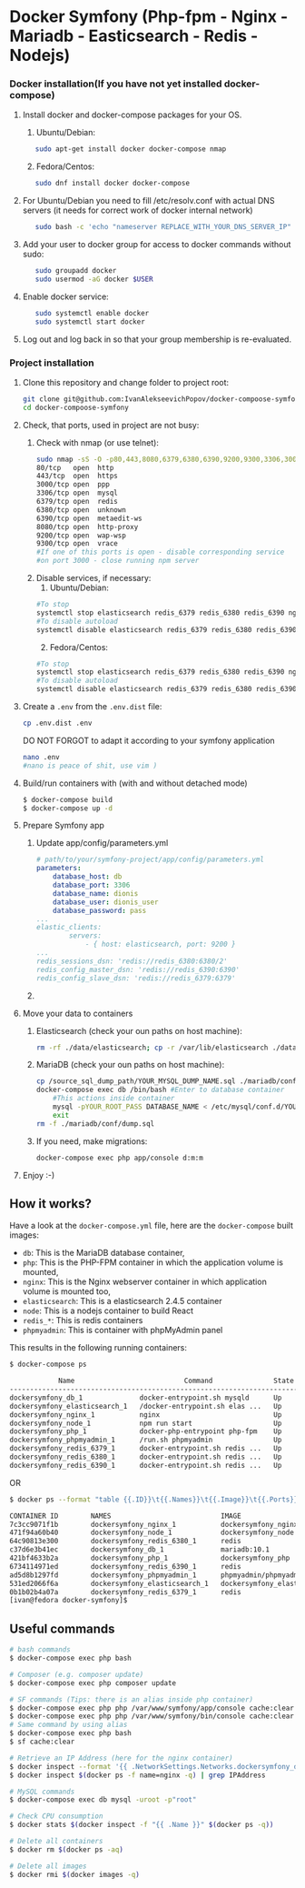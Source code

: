# Docker Symfony (Php-fpm - Nginx - Mariadb - Easticsearch - Redis - Nodejs)

### Docker installation(If you have not yet installed docker-compose)
1. Install docker and docker-compose packages for your OS.
    1. Ubuntu/Debian:

    ```bash
       sudo apt-get install docker docker-compose nmap
    ```
    2. Fedora/Centos:

    ```bash
       sudo dnf install docker docker-compose
    ```

2. For Ubuntu/Debian you need to fill /etc/resolv.conf with actual DNS servers
(it needs for correct work of docker internal network)

    ```bash
       sudo bash -c 'echo "nameserver REPLACE_WITH_YOUR_DNS_SERVER_IP" >> /etc/resolv.conf'
    ```
    
3. Add your user to docker group for access to docker commands without sudo:

    ```bash
       sudo groupadd docker
       sudo usermod -aG docker $USER
    ```

4. Enable docker service:

    ```bash
       sudo systemctl enable docker
       sudo systemctl start docker
    ```
    
5. Log out and log back in so that your group membership is re-evaluated.

### Project installation
1. Clone this repository and change folder to project root: 

    ```bash
    git clone git@github.com:IvanAlekseevichPopov/docker-compoose-symfony.git
    cd docker-compoose-symfony
    ```

2. Check, that ports, used in project are not busy:
    1. Check with nmap (or use telnet):
        ```bash
        sudo nmap -sS -O -p80,443,8080,6379,6380,6390,9200,9300,3306,3000 localhost | grep open
        80/tcp   open  http
        443/tcp  open  https
        3000/tcp open  ppp
        3306/tcp open  mysql
        6379/tcp open  redis
        6380/tcp open  unknown
        6390/tcp open  metaedit-ws
        8080/tcp open  http-proxy
        9200/tcp open  wap-wsp
        9300/tcp open  vrace
        #If one of this ports is open - disable corresponding service
        #on port 3000 - close running npm server
        ``` 
    2. Disable services, if necessary:
        1. Ubuntu/Debian:
        ```bash
        #To stop
        systemctl stop elasticsearch redis_6379 redis_6380 redis_6390 nginx mysql
        #To disable autoload
        systemctl disable elasticsearch redis_6379 redis_6380 redis_6390 nginx mysq
        ```
        2. Fedora/Centos:
        ```bash
        #To stop
        systemctl stop elasticsearch redis_6379 redis_6380 redis_6390 nginx mariadb
        #To disable autoload
        systemctl disable elasticsearch redis_6379 redis_6380 redis_6390 nginx mariadb
        ```

1. Create a `.env` from the `.env.dist` file:

    ```bash
    cp .env.dist .env
    ```
    DO NOT FORGOT to adapt it according to your symfony application
    ```bash
    nano .env
    #nano is peace of shit, use vim )
    ```

2. Build/run containers with (with and without detached mode)

    ```bash
    $ docker-compose build
    $ docker-compose up -d
    ```
3. Prepare Symfony app
    1. Update app/config/parameters.yml

        ```yml
        # path/to/your/symfony-project/app/config/parameters.yml
        parameters:
            database_host: db
            database_port: 3306
            database_name: dionis
            database_user: dionis_user
            database_password: pass
        ...
        elastic_clients:
                servers:
                    - { host: elasticsearch, port: 9200 }
        ...
        redis_sessions_dsn: 'redis://redis_6380:6380/2'
        redis_config_master_dsn: 'redis://redis_6390:6390'
        redis_config_slave_dsn: 'redis://redis_6379:6379'
        ```

    2. 
    
4. Move your data to containers
    1. Elasticsearch (check your oun paths on host machine):
       ```bash
       rm -rf ./data/elasticsearch; cp -r /var/lib/elasticsearch ./data/
       ```
    2. MariaDB (check your oun paths on host machine):
        ``` bash
        cp /source_sql_dump_path/YOUR_MYSQL_DUMP_NAME.sql ./mariadb/conf/
        docker-compose exec db /bin/bash #Enter to database container
            #This actions inside container
            mysql -pYOUR_ROOT_PASS DATABASE_NAME < /etc/mysql/conf.d/YOUR_MYSQL_DUMP_NAME.sql
            exit
        rm -f ./mariadb/conf/dump.sql
        ```
    3. If you need, make migrations:
        ``` bash
        docker-compose exec php app/console d:m:m
        ```
5. Enjoy :-)

## How it works?

Have a look at the `docker-compose.yml` file, here are the `docker-compose` built images:

* `db`: This is the MariaDB database container,
* `php`: This is the PHP-FPM container in which the application volume is mounted,
* `nginx`: This is the Nginx webserver container in which application volume is mounted too,
* `elasticsearch`: This is a elasticsearch 2.4.5 container
* `node`: This is a nodejs container to build React
* `redis_*`: This is redis containers
* `phpmyadmin`: This is container with phpMyAdmin panel


This results in the following running containers:

```bash
$ docker-compose ps

            Name                           Command               State                       Ports                     
-----------------------------------------------------------------------------------------------------------------------
dockersymfony_db_1              docker-entrypoint.sh mysqld      Up      0.0.0.0:3306->3306/tcp                        
dockersymfony_elasticsearch_1   /docker-entrypoint.sh elas ...   Up      0.0.0.0:9200->9200/tcp, 0.0.0.0:9300->9300/tcp
dockersymfony_nginx_1           nginx                            Up      0.0.0.0:443->443/tcp, 0.0.0.0:80->80/tcp      
dockersymfony_node_1            npm run start                    Up      0.0.0.0:3000->3000/tcp                        
dockersymfony_php_1             docker-php-entrypoint php-fpm    Up      9000/tcp                                      
dockersymfony_phpmyadmin_1      /run.sh phpmyadmin               Up      0.0.0.0:8080->80/tcp                          
dockersymfony_redis_6379_1      docker-entrypoint.sh redis ...   Up      0.0.0.0:6379->6379/tcp                        
dockersymfony_redis_6380_1      docker-entrypoint.sh redis ...   Up      6379/tcp, 0.0.0.0:6380->6380/tcp              
dockersymfony_redis_6390_1      docker-entrypoint.sh redis ...   Up      6379/tcp, 0.0.0.0:6390->6390/tcp        
```
OR
```bash
$ docker ps --format "table {{.ID}}\t{{.Names}}\t{{.Image}}\t{{.Ports}}\t{{.Status}}"

CONTAINER ID        NAMES                           IMAGE                         PORTS                                            STATUS
7c3cc9071f1b        dockersymfony_nginx_1           dockersymfony_nginx           0.0.0.0:80->80/tcp, 0.0.0.0:443->443/tcp         Up 47 minutes
471f94a60b40        dockersymfony_node_1            dockersymfony_node            0.0.0.0:3000->3000/tcp                           Up 47 minutes
64c90813e300        dockersymfony_redis_6380_1      redis                         6379/tcp, 0.0.0.0:6380->6380/tcp                 Up 47 minutes
c37d6e3b41ec        dockersymfony_db_1              mariadb:10.1                  0.0.0.0:3306->3306/tcp                           Up 47 minutes
421bf4633b2a        dockersymfony_php_1             dockersymfony_php             9000/tcp                                         Up 47 minutes
6734114971ed        dockersymfony_redis_6390_1      redis                         6379/tcp, 0.0.0.0:6390->6390/tcp                 Up 47 minutes
ad5d8b1297fd        dockersymfony_phpmyadmin_1      phpmyadmin/phpmyadmin         0.0.0.0:8080->80/tcp                             Up 47 minutes
531ed2066f6a        dockersymfony_elasticsearch_1   dockersymfony_elasticsearch   0.0.0.0:9200->9200/tcp, 0.0.0.0:9300->9300/tcp   Up 47 minutes
0b1b02b4a07a        dockersymfony_redis_6379_1      redis                         0.0.0.0:6379->6379/tcp                           Up 47 minutes
[ivan@fedora docker-symfony]$ 
```


## Useful commands

```bash
# bash commands
$ docker-compose exec php bash

# Composer (e.g. composer update)
$ docker-compose exec php composer update

# SF commands (Tips: there is an alias inside php container)
$ docker-compose exec php php /var/www/symfony/app/console cache:clear # Symfony2
$ docker-compose exec php php /var/www/symfony/bin/console cache:clear # Symfony3
# Same command by using alias
$ docker-compose exec php bash
$ sf cache:clear

# Retrieve an IP Address (here for the nginx container)
$ docker inspect --format '{{ .NetworkSettings.Networks.dockersymfony_default.IPAddress }}' $(docker ps -f name=nginx -q)
$ docker inspect $(docker ps -f name=nginx -q) | grep IPAddress

# MySQL commands
$ docker-compose exec db mysql -uroot -p"root"

# Check CPU consumption
$ docker stats $(docker inspect -f "{{ .Name }}" $(docker ps -q))

# Delete all containers
$ docker rm $(docker ps -aq)

# Delete all images
$ docker rmi $(docker images -q)
```
